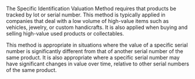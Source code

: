 The Specific Identification Valuation Method requires that products be tracked
by lot or serial number.  This method is typically applied in companies that
deal with a low volume of high-value items such as vehicles, jewelry, or custom
handicrafts.  It is also applied when buying and selling high-value used
products or collectables.

This method is appropriate in situations where the value of a specific serial
number is significantly different from that of another serial number of the
same product.  It is also appropriate where a specific serial number may have
significant changes in value over time, relative to other serial numbers of the
same product.
